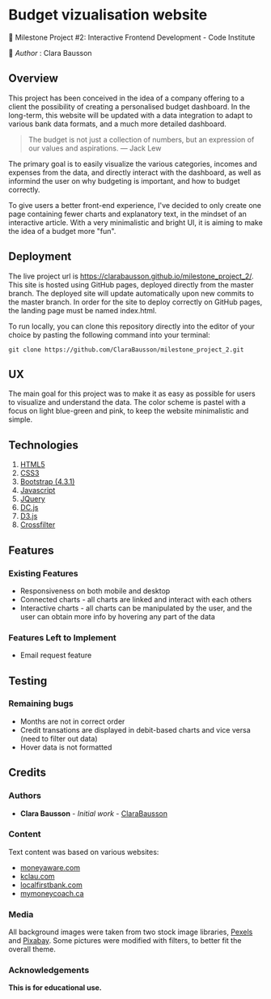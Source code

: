# Budget vizualisation website
🔸 Milestone Project #2: Interactive Frontend Development - Code Institute

🔸 _Author_ : Clara Bausson  

## Overview
This project has been conceived in the idea of a company offering to a client the possibility of creating a personalised budget dashboard. In the long-term, this website will be updated with a data integration to adapt to various bank data formats, and a much more detailed dashboard.

> The budget is not just a collection of numbers, but an expression of our values and aspirations.
> — Jack Lew

The primary goal is to easily visualize the various categories, incomes and expenses from the data, and directly interact with the dashboard, as well as informind the user on why budgeting is important, and how to budget correctly.

To give users a better front-end experience, I've decided to only create one page containing fewer charts and explanatory text, in the mindset of an interactive article. With a very minimalistic and bright UI, it is aiming to make the idea of a budget more "fun".

## Deployment
The live project url is https://clarabausson.github.io/milestone_project_2/. 
This site is hosted using GitHub pages, deployed directly from the master branch. The deployed site will update automatically upon new commits to the master branch. In order for the site to deploy correctly on GitHub pages, the landing page must be named index.html.

To run locally, you can clone this repository directly into the editor of your choice by pasting the following command into your terminal:

`git clone https://github.com/ClaraBausson/milestone_project_2.git`


## UX
The main goal for this project was to make it as easy as possible for users to visualize and understand the data. The color scheme is pastel with a focus on light blue-green and pink, to keep the website minimalistic and simple.


## Technologies
1. [HTML5](https://en.wikipedia.org/wiki/HTML5)
2. [CSS3](https://en.wikipedia.org/wiki/Cascading_Style_Sheets)
3. [Bootstrap (4.3.1)](https://getbootstrap.com/)
4. [Javascript](https://en.wikipedia.org/wiki/JavaScript)
5. [JQuery](https://jquery.com/)
6. [DC.js](https://dc-js.github.io/dc.js/)
7. [D3.js](https://d3js.org/)
8. [Crossfilter](https://square.github.io/crossfilter/)

## Features

### Existing Features
* Responsiveness on both mobile and desktop
* Connected charts - all charts are linked and interact with each others
* Interactive charts - all charts can be manipulated by the user, and the user can obtain more info by hovering any part of the data

### Features Left to Implement
* Email request feature


## Testing

### Remaining bugs
* Months are not in correct order
* Credit transations are displayed in debit-based charts and vice versa (need to filter out data)
* Hover data is not formatted

## Credits

### Authors

* **Clara Bausson** - *Initial work* - [ClaraBausson](https://github.com/ClaraBausson)

### Content
Text content was based on various websites:
* [moneyaware.com](https://moneyaware.co.uk/2018/06/how-to-budget-your-money/)
* [kclau.com](https://kclau.com/wealth-management/3-types-of-income-active-portfolio-and-passive-income/)
* [localfirstbank.com](https://localfirstbank.com/content/personal-budget-categories/)
* [mymoneycoach.ca](https://www.mymoneycoach.ca/budgeting/what-is-a-budget-planning-forecasting)


### Media
All background images were taken from two stock image libraries, [Pexels](https://www.pexels.com/) and [Pixabay](https://pixabay.com/). Some pictures were modified with filters, to better fit the overall theme.

### Acknowledgements

**This is for educational use.** 